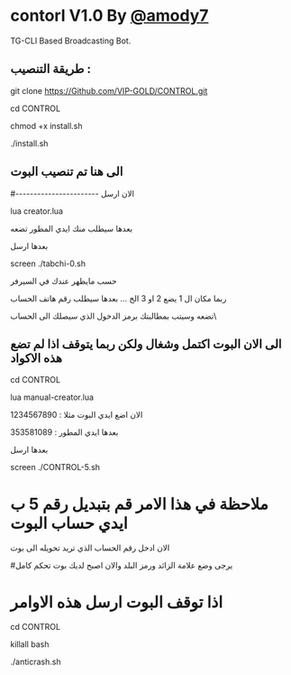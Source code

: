 # contorl V1.0 By [@amody7](Https://T.Me/amody7)

TG-CLI Based Broadcasting Bot.

## طريقة التنصيب :

git clone https://Github.com/VIP-GOLD/CONTROL.git

cd CONTROL

chmod +x install.sh

./install.sh

## الى هنا تم تنصيب البوت
#-----------------------
الان ارسل

lua creator.lua

بعدها سيطلب منك ايدي المطور تضعه

بعدها ارسل

screen ./tabchi-0.sh

حسب مايظهر عندك في السيرفر

ربما مكان ال 1 يضع 2 او 3 الخ
...
بعدها سيطلب رقم هاتف الحساب

تضعه وسيتب بمطالبتك برمز الدخول الذي سيصلك الى الحساب\

## الى الان البوت اكتمل وشغال ولكن ربما يتوقف اذا لم تضع هذه الاكواد

cd CONTROL

lua manual-creator.lua

الان اضع ايدي البوت مثلا : 1234567890

بعدها ايدي المطور : 353581089

بعدها ارسل

screen ./CONTROL-5.sh
# ملاحظة في هذا الامر قم بتبديل رقم 5 ب ايدي حساب البوت
الان ادخل رقم الحساب الذي تريد تحويله الى بوت

#يرجى وضع علامة الزائد ورمز البلد
والان اصبح لديك بوت تحكم كامل

# اذا توقف البوت ارسل هذه الاوامر


cd CONTROL

killall bash

./anticrash.sh


